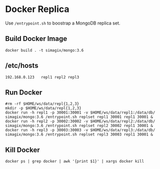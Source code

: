 # Docker Replica
Use `/entrypoint.sh` to boostrap a MongoDB replica set.

## Build Docker Image
```
docker build . -t simagix/mongo:3.6
```

## /etc/hosts
```
192.168.0.123   repl1 repl2 repl3
```

## Run Docker
```
#rm -rf $HOME/ws/data/repl{1,2,3}
mkdir -p $HOME/ws/data/repl{1,2,3}
docker run -h repl1 -p 30001:30001 -v $HOME/ws/data/repl1:/data/db/ simagix/mongo:3.6 /entrypoint.sh replset repl1 30001 repl1 30001 &
docker run -h repl2 -p 30002:30002 -v $HOME/ws/data/repl2:/data/db/ simagix/mongo:3.6 /entrypoint.sh replset repl2 30002 repl1 30001 &
docker run -h repl3 -p 30003:30003 -v $HOME/ws/data/repl3:/data/db/ simagix/mongo:3.6 /entrypoint.sh replset repl3 30003 repl1 30001 &
```

## Kill Docker
```
docker ps | grep docker | awk '{print $1}' | xargs docker kill
```

